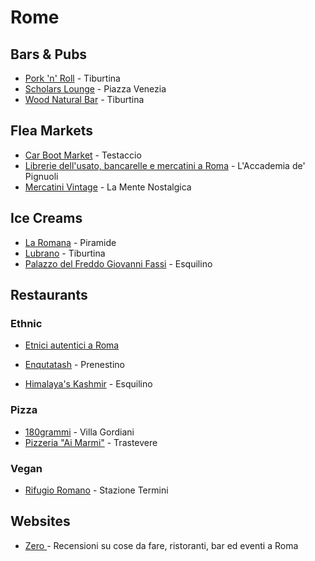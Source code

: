 # Rome

## Bars & Pubs

* [Pork 'n' Roll](https://goo.gl/maps/XjSUWyfAK387cwdz7) - Tiburtina
* [Scholars Lounge](https://goo.gl/maps/k6BWTGMU7qg4Lfoq9) - Piazza Venezia
* [Wood Natural Bar](https://woodnaturalbar.it/) - Tiburtina

## Flea Markets

* [Car Boot Market](https://www.carbootmarket.it/) - Testaccio
* [Librerie dell'usato, bancarelle e mercatini a Roma](https://pignuoli.blogspot.com/p/blog-page.html) - L'Accademia de' Pignuoli
* [Mercatini Vintage](https://www.lamentenostalgica.com/mercatini-vintage-antiquariato-collezionismo/i-mercatini-del-weekend-date-regione/) - La Mente Nostalgica

## Ice Creams

* [La Romana](https://goo.gl/maps/1vzqz3tpPPWpZnAUA) - Piramide
* [Lubrano](https://goo.gl/maps/SwTQkrRf8jjozBJF6) - Tiburtina
* [Palazzo del Freddo Giovanni Fassi](https://g.page/Fassi1880?share) - Esquilino

## Restaurants

### Ethnic

* [Etnici autentici a Roma](https://www.google.com/maps/d/viewer?mid=1Aq7lnjaOpifN1n5pXJxBOmulM03HFbU\&g_ep=CAESBzI1LjIwLjEYACDdYipsLDk0MjIzMjk5LDk0MjE2NDEzLDk0MjEyNDk2LDk0MjA3Mzk0LDk0MjA3NTA2LDk0MjA4NTA2LDk0MjE3NTIzLDk0MjE4NjUzLDk0MjI5ODM5LDQ3MDg0MzkzLDk0MjEzMjAwLDk0MjU4MzI1QgJJVA%3D%3D\&skid=3093685b-7848-4cb1-80b6-41b389b24ff0\&shorturl=1\&ll=41.85356653669679%2C12.45865720000002\&z=11)



* [Enqutatash](https://goo.gl/maps/dsVLVSS7LA9XwNZ57) - Prenestino
* [Himalaya's Kashmir](https://goo.gl/maps/z4YfojSywXf8FB3eA) - Esquilino

### Pizza

* [180grammi](https://goo.gl/maps/4SuwxiojF7w3twWe7) - Villa Gordiani
* [Pizzeria "Ai Marmi"](https://goo.gl/maps/9qys9ViYRAqTFcbbA) - Trastevere

### Vegan

* [Rifugio Romano](https://maps.app.goo.gl/KSq74jRJBESHjUWA9) - Stazione Termini

## Websites

* [Zero ](https://zero.eu/it/roma/)- Recensioni su cose da fare, ristoranti, bar ed eventi a Roma
